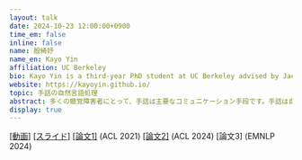 ```yaml
---
layout: talk
date: 2024-10-23 12:00:00+0900
time_em: false
inline: false
name: 殷綺妤
name_en: Kayo Yin
affiliation: UC Berkeley
bio: Kayo Yin is a third-year PhD student at UC Berkeley advised by Jacob Steinhardt and Dan Klein. She works on natural language processing for signed languages, and interpretability of LLMs. Her research has been recognized by an ACL Best Resource Paper award, an EMNLP Best Paper Honorable Mention award, an ACL Best Theme Paper award, a Siebel Scholarship, a Future of Life PhD fellowship, and the Thomas Clarkson medal. 
website: https://kayoyin.github.io/
topic: 手話の自然言語処理
abstract: 多くの聴覚障害者にとって、手話は主要なコミュニケーション手段です。手話は自然言語の基本的な言語特性をすべて備えているため、そのモデリングには自然言語処理（NLP）のツールと理論が重要であると考えています。しかし、現存する手話処理の研究では、手話の言語構造を十分に探求し活用することはほとんどありません。本トークでは、私がNLP研究者として手話を研究する理由、手話研究のベストプラクティス、そして今日の手話処理における課題についてお話しします。さらに、手話にNLPを拡張するための最近の二つのプロジェクトを簡単に紹介します。一つ目は、アメリカ手話の"communicative efficiency"を分析するプロジェクト、二つ目は、AIを用いて聴覚障害者の学生にSTEM教育をよりアクセスしやすくするためのプロジェクトです。
display: true
---
```

[[動画]](https://www.youtube.com/watch?v=7dD8wu-Chbo) [[スライド]](https://kayoyin.github.io/assets/slides/nlpsign_jp.pdf) [[論文1]](https://aclanthology.org/2021.acl-long.570/) (ACL 2021) [[論文2]](https://arxiv.org/abs/2406.04024) (ACL 2024) [論文3] (EMNLP 2024)
